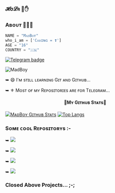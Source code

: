 ### 𝓗σ𝓛ค  💜✋

### Aʙᴏᴜᴛ 🙋🏻‍♂️
```python
NAME = "MᴀᴅBᴏʏ"
who_i_am = ['Cᴏᴅɪɴɢ = ❣️']
AGE = "16"
COUNTRY = "🇮🇳"
```

[![Telegram badge](https://img.shields.io/badge/@Warning_MadBoy_is_Back-30302f?style=for-the-badge&logo=telegram)](https://telegram.me/Warning_MadBoy_is_Back)

<p align="left"> <img src="https://komarev.com/ghpvc/?username=madboy482&label=Profile%20Views&color=orange&style=flat-square" alt="MadBoy" /> </p>

➥ 😄 I'ᴍ sᴛɪʟʟ ʟᴇᴀʀɴɪɴɢ Gɪᴛ ᴀɴᴅ Gɪᴛʜᴜʙ...

➥ ⚜️ Mᴏsᴛ ᴏғ ᴍʏ Rᴇᴘᴏsɪᴛᴏʀɪᴇs ᴀʀᴇ ғᴏʀ Tᴇʟᴇɢʀᴀᴍ...

<h4 align="center"><b>💛Mʏ Gɪᴛʜᴜʙ Sᴛᴀᴛs💛</b></h4>

[![MᴀᴅBᴏʏ Gɪᴛʜᴜʙ Sᴛᴀᴛs](https://github-readme-stats.vercel.app/api?username=madboy482&show_icons=true&theme=highcontrast&count_private=true)](https://github.com/madboy482)
[![Top Langs](https://github-readme-stats.vercel.app/api/top-langs/?username=madboy482&layout=compact&theme=radical)](https://github.com/madboy482)

### Sᴏᴍᴇ ᴄᴏᴏʟ Rᴇᴘᴏsɪᴛᴏʀʏs :-
➥ <a href="https://github.com/madboy482/Romeo" alt="Rᴏᴍᴇᴏ"> <img src="https://img.shields.io/badge/%F0%9F%A4%96%20-Rᴏᴍᴇᴏ-blue" /> </a>

➥ <a href="https://github.com/madboy482/MadBoi" alt="Rᴏᴍᴇᴏ-3.0"> <img src="https://img.shields.io/badge/%F0%9F%A4%96%20-Rᴏᴍᴇᴏᴠ3-blue" /> </a>

➥ <a href="https://github.com/madboy482/Telegraph-Uploader" alt="Tᴇʟᴇɢʀᴀᴘʜ Uᴘʟᴏᴀᴅᴇʀ"> <img src="https://img.shields.io/badge/%F0%9F%A4%96%20-Tᴇʟᴇɢʀᴀᴘʜ Uᴘʟᴏᴀᴅᴇʀ-blue" /> </a>

➥ <a href="https://github.com/madboy482/rotom-2.0" alt="PᴏᴋᴇDᴇx"> <img src="https://img.shields.io/badge/%F0%9F%A4%96%20-PᴏᴋᴇDᴇx-blue" /> </a>

### Closed Above Projects... ;-;

